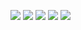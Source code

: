 [![](https://raw.githubusercontent.com/nullskymc/profile-card/master/profile-summary-card-output/ayu_mirage/0-profile-details.svg)](https://github.com/nullskymc)
[![](https://raw.githubusercontent.com/nullskymc/profile-card/master/profile-summary-card-output/ayu_mirage/1-repos-per-language.svg)](https://github.com/nullskymc) [![](https://raw.githubusercontent.com/nullskymc/profile-card/master/profile-summary-card-output/ayu_mirage/2-most-commit-language.svg)](https://github.com/nullskymc)
[![](https://raw.githubusercontent.com/nullskymc/profile-card/master/profile-summary-card-output/ayu_mirage/3-stats.svg)](https://github.com/vn7n24fzkq/github-profile-summary-cards) [![](https://raw.githubusercontent.com/nullskymc/profile-card/master/profile-summary-card-output/ayu_mirage/4-productive-time.svg)](https://github.com/nullskymc)
